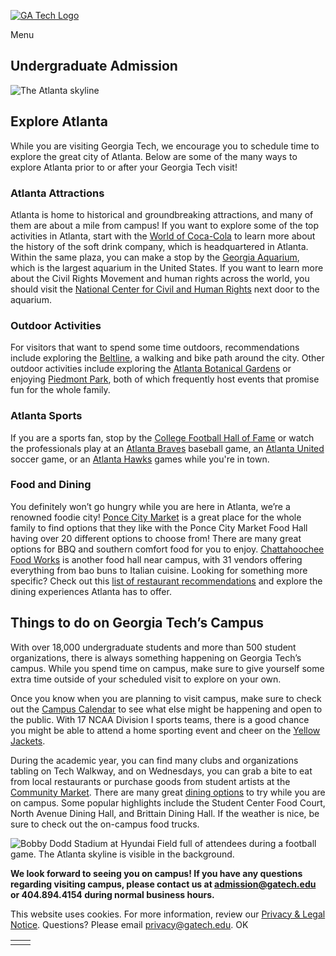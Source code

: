 [![GA Tech Logo](https://admission.gatech.edu/images/gt-logo-oneline-white.svg)](https://admission.gatech.edu/)

Menu

## Undergraduate Admission

![The Atlanta skyline](https://admission.gatech.edu/images/banners/downtown-header.jpg)

## Explore Atlanta

While you are visiting Georgia Tech, we encourage you to schedule time to explore the great city of Atlanta. Below are some of the many ways to explore Atlanta prior to or after your Georgia Tech visit!

### Atlanta Attractions

Atlanta is home to historical and groundbreaking attractions, and many of them are about a mile from campus! If you want to explore some of the top activities in Atlanta, start with the [World of Coca-Cola](https://www.worldofcoca-cola.com/) to learn more about the history of the soft drink company, which is headquartered in Atlanta. Within the same plaza, you can make a stop by the [Georgia Aquarium](https://www.georgiaaquarium.org/), which is the largest aquarium in the United States. If you want to learn more about the Civil Rights Movement and human rights across the world, you should visit the [National Center for Civil and Human Rights](https://www.civilandhumanrights.org/) next door to the aquarium.

### Outdoor Activities

For visitors that want to spend some time outdoors, recommendations include exploring the [Beltline](https://beltline.org/), a walking and bike path around the city. Other outdoor activities include exploring the [Atlanta Botanical Gardens](https://atlantabg.org/) or enjoying [Piedmont Park](https://piedmontpark.org/), both of which frequently host events that promise fun for the whole family.

### Atlanta Sports

If you are a sports fan, stop by the [College Football Hall of Fame](https://www.cfbhall.com/) or watch the professionals play at an [Atlanta Braves](https://www.mlb.com/braves) baseball game, an [Atlanta United](https://www.atlutd.com/) soccer game, or an [Atlanta Hawks](https://www.nba.com/hawks/) games while you're in town.

### Food and Dining

You definitely won’t go hungry while you are here in Atlanta, we’re a renowned foodie city! [Ponce City Market](https://www.poncecitymarket.com/) is a great place for the whole family to find options that they like with the Ponce City Market Food Hall having over 20 different options to choose from! There are many great options for BBQ and southern comfort food for you to enjoy. [Chattahoochee Food Works](https://chattahoocheefoodworks.com/) is another food hall near campus, with 31 vendors offering everything from bao buns to Italian cuisine. Looking for something more specific? Check out this [list of restaurant recommendations](https://discoveratlanta.com/dining/main/) and explore the dining experiences Atlanta has to offer.

## Things to do on Georgia Tech’s Campus

With over 18,000 undergraduate students and more than 500 student organizations, there is always something happening on Georgia Tech’s campus. While you spend time on campus, make sure to give yourself some extra time outside of your scheduled visit to explore on your own.

Once you know when you are planning to visit campus, make sure to check out the [Campus Calendar](https://www.calendar.gatech.edu/) to see what else might be happening and open to the public. With 17 NCAA Division I sports teams, there is a good chance you might be able to attend a home sporting event and cheer on the [Yellow Jackets](https://ramblinwreck.com/).

During the academic year, you can find many clubs and organizations tabling on Tech Walkway, and on Wednesdays, you can grab a bite to eat from local restaurants or purchase goods from student artists at the [Community Market](https://dining.gatech.edu/community-market). There are many great [dining options](https://dining.gatech.edu/) to try while you are on campus. Some popular highlights include the Student Center Food Court, North Avenue Dining Hall, and Brittain Dining Hall. If the weather is nice, be sure to check out the on-campus food trucks.

![Bobby Dodd Stadium at Hyundai Field full of attendees during a football game. The Atlanta skyline is visible in the background.](https://admission.gatech.edu/images/blocks/30-Photos-(520x299).jpg)

**We look forward to seeing you on campus! If you have any questions regarding visiting campus, please contact us at [admission@gatech.edu](mailto:admission@gatech.edu) or 404.894.4154 during normal business hours.**

This website uses cookies. For more information, review our [Privacy & Legal Notice](https://www.gatech.edu/privacy). Questions? Please email [privacy@gatech.edu](mailto:privacy@gatech.edu).
OK

|     |     |
| --- | --- |
|  |  |